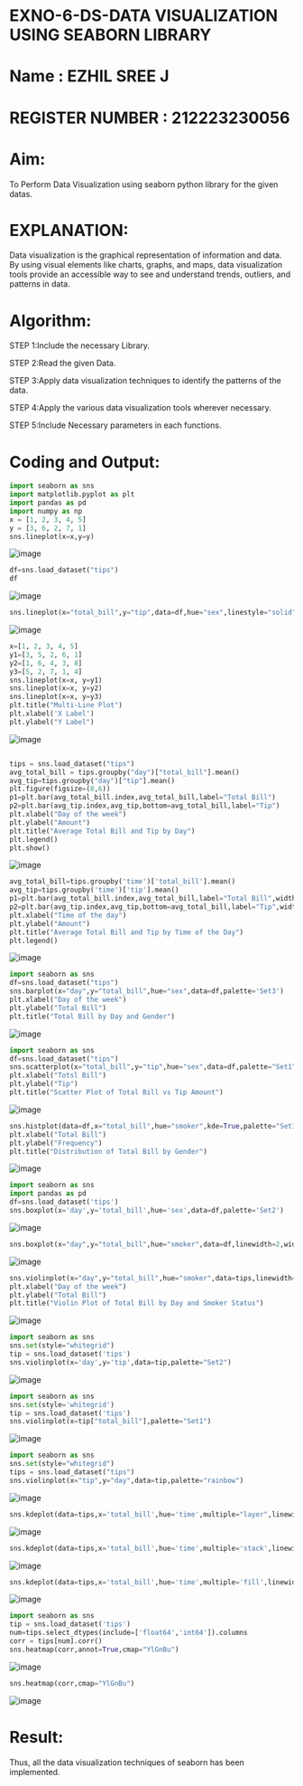 # EXNO-6-DS-DATA VISUALIZATION USING SEABORN LIBRARY

# Name : EZHIL SREE J
# REGISTER NUMBER : 212223230056

# Aim:
  To Perform Data Visualization using seaborn python library for the given datas.

# EXPLANATION:
Data visualization is the graphical representation of information and data. By using visual elements like charts, graphs, and maps, data visualization tools provide an accessible way to see and understand trends, outliers, and patterns in data.

# Algorithm:
STEP 1:Include the necessary Library.

STEP 2:Read the given Data.

STEP 3:Apply data visualization techniques to identify the patterns of the data.

STEP 4:Apply the various data visualization tools wherever necessary.

STEP 5:Include Necessary parameters in each functions.

# Coding and Output:
 ```python
import seaborn as sns
import matplotlib.pyplot as plt
import pandas as pd
import numpy as np
x = [1, 2, 3, 4, 5]
y = [3, 6, 2, 7, 1]
sns.lineplot(x=x,y=y)
```
![image](https://github.com/user-attachments/assets/033a31a8-9289-4d8b-b69a-2b20bb1390ef)

```python
df=sns.load_dataset("tips")
df
```
![image](https://github.com/user-attachments/assets/f129854e-39ca-4909-ba58-3d41d603a482)

```python
sns.lineplot(x="total_bill",y="tip",data=df,hue="sex",linestyle="solid",legend="auto",palette="Set1")
```
![image](https://github.com/user-attachments/assets/fed1647d-de6b-41a8-b8c9-c0573506e0fd)

```python
x=[1, 2, 3, 4, 5]
y1=[3, 5, 2, 6, 1]
y2=[1, 6, 4, 3, 8]
y3=[5, 2, 7, 1, 4]
sns.lineplot(x=x, y=y1)
sns.lineplot(x=x, y=y2)
sns.lineplot(x=x, y=y3)
plt.title("Multi-Line Plot")
plt.xlabel('X Label')
plt.ylabel("Y Label")
```
![image](https://github.com/user-attachments/assets/ae3edf58-dde0-4fac-b2cd-13d84cc88b6e)

```python

tips = sns.load_dataset("tips")
avg_total_bill = tips.groupby("day")["total_bill"].mean()
avg_tip=tips.groupby("day")["tip"].mean()
plt.figure(figsize=(8,6))
p1=plt.bar(avg_total_bill.index,avg_total_bill,label="Total Bill")
p2=plt.bar(avg_tip.index,avg_tip,bottom=avg_total_bill,label="Tip")
plt.xlabel("Day of the week")
plt.ylabel("Amount")
plt.title("Average Total Bill and Tip by Day")
plt.legend()
plt.show()
```
![image](https://github.com/user-attachments/assets/dc1d8233-0c68-4fb9-aebb-d72624b43ac5)
```python
avg_total_bill=tips.groupby('time')['total_bill'].mean()
avg_tip=tips.groupby('time')['tip'].mean()
p1=plt.bar(avg_total_bill.index,avg_total_bill,label="Total Bill",width=0.4)
p2=plt.bar(avg_tip.index,avg_tip,bottom=avg_total_bill,label="Tip",width=0.4)
plt.xlabel("Time of the day")
plt.ylabel("Amount")
plt.title("Average Total Bill and Tip by Time of the Day")
plt.legend()
```
![image](https://github.com/user-attachments/assets/8157b2a4-2628-46e4-ba56-5d72102021d9)

```python
import seaborn as sns
df=sns.load_dataset("tips")
sns.barplot(x="day",y="total_bill",hue="sex",data=df,palette='Set3')
plt.xlabel("Day of the week")
plt.ylabel("Total Bill")
plt.title("Total Bill by Day and Gender")
```
![image](https://github.com/user-attachments/assets/976b56bd-e995-4c88-a83a-d434b2b2d55b)

```python
import seaborn as sns
df=sns.load_dataset("tips")
sns.scatterplot(x="total_bill",y="tip",hue="sex",data=df,palette="Set1")
plt.xlabel("Totsl Bill")
plt.ylabel("Tip")
plt.title("Scatter Plot of Total Bill vs Tip Amount")
```
![image](https://github.com/user-attachments/assets/95e75c55-55df-44ca-9170-48dc8719098e)
```python
sns.histplot(data=df,x="total_bill",hue="smoker",kde=True,palette="Set1")
plt.xlabel("Total Bill")
plt.ylabel("Frequency")
plt.title("Distribution of Total Bill by Gender")
```
![image](https://github.com/user-attachments/assets/001b00fb-afb3-42a8-8385-fa5ec36e3f3f)

```python
import seaborn as sns
import pandas as pd
df=sns.load_dataset('tips')
sns.boxplot(x='day',y='total_bill',hue='sex',data=df,palette='Set2')
```
![image](https://github.com/user-attachments/assets/6e31d44d-7383-43ab-b25e-d8c7d541e260)

```python
sns.boxplot(x="day",y="total_bill",hue="smoker",data=df,linewidth=2,width=0.6,fliersize=7,flierprops={"marker":"o","markerfacecolor":"grey"},boxprops={"facecolor":"red","edgecolor":"black"},whiskerprops={"color":"darkblue","linestyle":"--","linewidth":"-","linewidth":2},palette='Set1')
```
![image](https://github.com/user-attachments/assets/9ec22792-014c-413e-af69-c548e7b9c15f)

```python
sns.violinplot(x="day",y="total_bill",hue="smoker",data=tips,linewidth=2,width=0.6,palette='Set1',inner="quartile")
plt.xlabel("Day of the week")
plt.ylabel("Total Bill")
plt.title("Violin Plot of Total Bill by Day and Smoker Status")
```
![image](https://github.com/user-attachments/assets/9b2d9443-4f01-4372-83e2-25b7afc7b09b)

```python
import seaborn as sns
sns.set(style="whitegrid")
tip = sns.load_dataset('tips')
sns.violinplot(x='day',y='tip',data=tip,palette="Set2")
```
![image](https://github.com/user-attachments/assets/1a06bdc4-a82a-4214-8e3c-4e57d3d49fbe)

```python
import seaborn as sns
sns.set(style='whitegrid')
tip = sns.load_dataset('tips')
sns.violinplot(x=tip["total_bill"],palette="Set1")
```
![image](https://github.com/user-attachments/assets/e01fae7a-727c-4d4a-af5f-04425371ed83)

```python
import seaborn as sns
sns.set(style="whitegrid")
tips = sns.load_dataset("tips")
sns.violinplot(x="tip",y="day",data=tip,palette="rainbow")
```
![image](https://github.com/user-attachments/assets/a25660a9-0e9a-4118-8d0b-7b74df58c554)

```python
sns.kdeplot(data=tips,x='total_bill',hue='time',multiple="layer",linewidth=3,palette='Set2',alpha=0.8)

```
![image](https://github.com/user-attachments/assets/82cd630e-3b8c-4f59-a284-218e52756795)

```python
sns.kdeplot(data=tips,x='total_bill',hue='time',multiple='stack',linewidth=3,palette='Set3',alpha=0.8)
```
![image](https://github.com/user-attachments/assets/9cb67675-dccc-49af-9e91-29cf9752ac87)

```python
sns.kdeplot(data=tips,x='total_bill',hue='time',multiple='fill',linewidth=3,palette='Set1',alpha=0.8)
```
![image](https://github.com/user-attachments/assets/b2e415ef-5ae6-480c-a3d7-0b51734373cb)

```python
import seaborn as sns
tip = sns.load_dataset('tips')
num=tips.select_dtypes(include=['float64','int64']).columns
corr = tips[num].corr()
sns.heatmap(corr,annot=True,cmap="YlGnBu")
```
![image](https://github.com/user-attachments/assets/a33f59f8-9fe3-4a24-96e4-e28bbe3ce737)

```python
sns.heatmap(corr,cmap="YlGnBu")

```
![image](https://github.com/user-attachments/assets/6716405d-f818-448a-986b-a6bc47b72ae3)


# Result:
 Thus, all the data visualization techniques of seaborn has been implemented.

